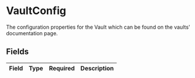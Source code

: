 # VaultConfig

The configuration properties for the Vault which can be found on the vaults' documentation page.


## Fields

| Field       | Type        | Required    | Description |
| ----------- | ----------- | ----------- | ----------- |